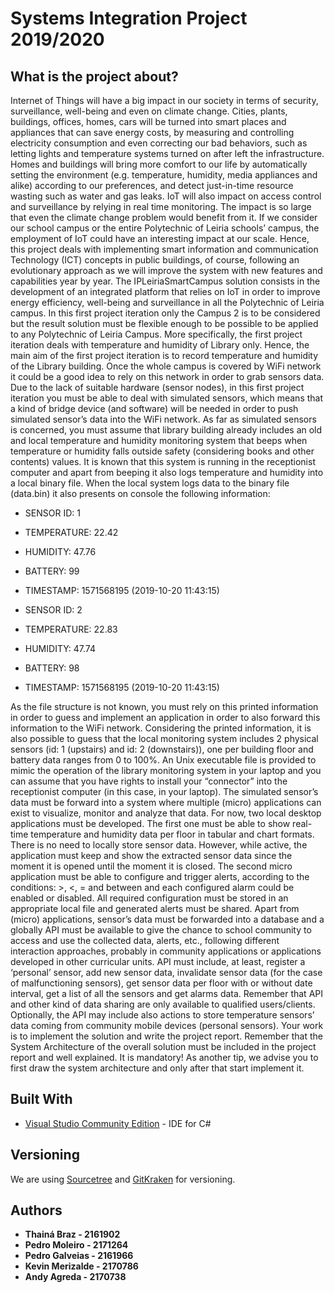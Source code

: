 # Systems Integration Project 2019/2020


## What is the project about?
Internet of Things will have a big impact in our society in terms of security, surveillance, well-being and even on climate
change. Cities, plants, buildings, offices, homes, cars will be turned into smart places and appliances that can save
energy costs, by measuring and controlling electricity consumption and even correcting our bad behaviors, such as
letting lights and temperature systems turned on after left the infrastructure. Homes and buildings will bring more
comfort to our life by automatically setting the environment (e.g. temperature, humidity, media appliances and alike)
according to our preferences, and detect just-in-time resource wasting such as water and gas leaks. IoT will also impact
on access control and surveillance by relying in real time monitoring. The impact is so large that even the climate
change problem would benefit from it.
If we consider our school campus or the entire Polytechnic of Leiria schools’ campus, the employment of IoT could have
an interesting impact at our scale. Hence, this project deals with implementing smart information and communication
Technology (ICT) concepts in public buildings, of course, following an evolutionary approach as we will improve the
system with new features and capabilities year by year.
The IPLeiriaSmartCampus solution consists in the development of an integrated platform that relies on IoT in order to
improve energy efficiency, well-being and surveillance in all the Polytechnic of Leiria campus.
In this first project iteration only the Campus 2 is to be considered but the result solution must be flexible enough to be
possible to be applied to any Polytechnic of Leiria Campus. More specifically, the first project iteration deals with
temperature and humidity of Library only. Hence, the main aim of the first project iteration is to record temperature
and humidity of the Library building. Once the whole campus is covered by WiFi network it could be a good idea to rely
on this network in order to grab sensors data. Due to the lack of suitable hardware (sensor nodes), in this first project
iteration you must be able to deal with simulated sensors, which means that a kind of bridge device (and software) will
be needed in order to push simulated sensor’s data into the WiFi network.
As far as simulated sensors is concerned, you must assume that library building already includes an old and local
temperature and humidity monitoring system that beeps when temperature or humidity falls outside safety
(considering books and other contents) values. It is known that this system is running in the receptionist computer and
apart from beeping it also logs temperature and humidity into a local binary file. When the local system logs data to the
binary file (data.bin) it also presents on console the following information:

  * SENSOR ID: 1
  * TEMPERATURE: 22.42
  * HUMIDITY: 47.76
  * BATTERY: 99
  * TIMESTAMP: 1571568195 (2019-10-20 11:43:15)
  
  * SENSOR ID: 2
  * TEMPERATURE: 22.83
  * HUMIDITY: 47.74
  * BATTERY: 98
  * TIMESTAMP: 1571568195 (2019-10-20 11:43:15)
 
As the file structure is not known, you must rely on this printed information in order to guess and implement an
application in order to also forward this information to the WiFi network. Considering the printed information, it is also
possible to guess that the local monitoring system includes 2 physical sensors (id: 1 (upstairs) and id: 2 (downstairs)),
one per building floor and battery data ranges from 0 to 100%. An Unix executable file is provided to mimic the
operation of the library monitoring system in your laptop and you can assume that you have rights to install your
“connector” into the receptionist computer (in this case, in your laptop).
The simulated sensor’s data must be forward into a system where multiple (micro) applications can exist to visualize,
monitor and analyze that data.
For now, two local desktop applications must be developed. The first one must be able to show real-time temperature
and humidity data per floor in tabular and chart formats. There is no need to locally store sensor data. However, while
active, the application must keep and show the extracted sensor data since the moment it is opened until the moment
it is closed.
The second micro application must be able to configure and trigger alerts, according to the conditions: >, <, = and
between and each configured alarm could be enabled or disabled. All required configuration must be stored in an
appropriate local file and generated alerts must be shared.
Apart from (micro) applications, sensor’s data must be forwarded into a database and a globally API must be available
to give the chance to school community to access and use the collected data, alerts, etc., following different interaction
approaches, probably in community applications or applications developed in other curricular units. API must include,
at least, register a ‘personal’ sensor, add new sensor data, invalidate sensor data (for the case of malfunctioning
sensors), get sensor data per floor with or without date interval, get a list of all the sensors and get alarms data.
Remember that API and other kind of data sharing are only available to qualified users/clients.
Optionally, the API may include also actions to store temperature sensors’ data coming from community mobile devices
(personal sensors).
Your work is to implement the solution and write the project report. Remember that the System Architecture of the
overall solution must be included in the project report and well explained. It is mandatory! As another tip, we advise
you to first draw the system architecture and only after that start implement it.


## Built With

* [Visual Studio Community Edition](https://visualstudio.microsoft.com/vs/community/) - IDE for C#

## Versioning

We are using [Sourcetree](https://www.sourcetreeapp.com/) and [GitKraken](https://www.gitkraken.com/) for versioning.

## Authors

* **Thainá Braz - 2161902**
* **Pedro Moleiro - 2171264**
* **Pedro Galveias - 2161966**
* **Kevin Merizalde - 2170786**
* **Andy Agreda - 2170738**
